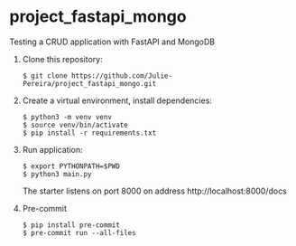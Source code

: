 # project_fastapi_mongo
Testing a CRUD application with FastAPI and MongoDB


1. Clone this repository:

   ```
   $ git clone https://github.com/Julie-Pereira/project_fastapi_mongo.git
   ```

2. Create a virtual environment, install dependencies:

    ```
    $ python3 -m venv venv
    $ source venv/bin/activate
    $ pip install -r requirements.txt
    ```

3. Run application:

   ```
   $ export PYTHONPATH=$PWD
   $ python3 main.py
   ```
   The starter listens on port 8000 on address http://localhost:8000/docs

4. Pre-commit

   ```
   $ pip install pre-commit 
   $ pre-commit run --all-files
   ```